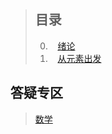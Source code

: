> ## 目录
> 
> 0.    [绪论](docs/2017-05-06.md)
> 1.    [从元素出发](docs/2017-05-13.md)
> 
>


## 答疑专区

> [数学](prob/396.md)
